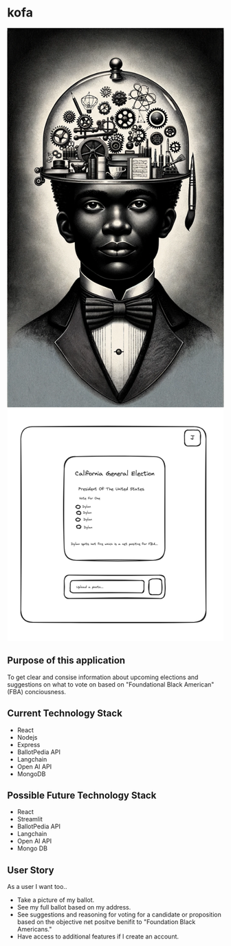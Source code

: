 # kofa

![Kofa](Shared/kofa.png)
![Kofa UI](Shared/kofa-ui.png)

## Purpose of this application
To get clear and consise information about upcoming elections and suggestions on what to vote on based on "Foundational Black American" (FBA) conciousness. 

## Current Technology Stack
- React
- Nodejs
- Express
- BallotPedia API
- Langchain
- Open AI API
- MongoDB

## Possible Future Technology Stack
- React
- Streamlit
- BallotPedia API
- Langchain
- Open AI API
- Mongo DB

## User Story
As a user I want too..

- Take a picture of my ballot.
- See my full ballot based on my address.
- See suggestions and reasoning for voting for a candidate or proposition based on the objective net positve benifit to "Foundation Black Americans."
- Have access to additional features if I create an account.